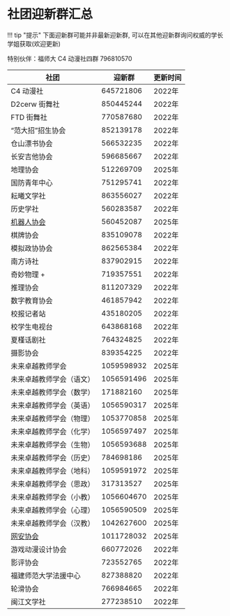 # 社团迎新群汇总

!!! tip "提示"
    下面迎新群可能并非最新迎新群, 可以在其他迎新群询问权威的学长学姐获取(欢迎更新)

特别伙伴：福师大 C4 动漫社四群 796810570

| 社团 | 迎新群 | 更新时间 |
| --------------- | ---------- | ----- |
| C4 动漫社 | 645721806 | 2022年 |
| D2cerw 街舞社 | 850445244 | 2022年 |
| FTD 街舞社 | 770587680 | 2022年 |
| “范大招”招生协会 | 852139178 | 2022年 |
| 仓山漂书协会 | 566532235 | 2022年 |
| 长安吉他协会 | 596685667 | 2022年 |
| 地理协会 | 512269709 | 2025年 |
| 国防青年中心 | 751295741 | 2022年 |
| 耘曦文学社 | 863556027 | 2022年 |
| 历史学社 | 560283587 | 2022年 |
| [机器人协会](RoboMaster.md) | 560452087 | 2025年 |
| 棋牌协会 | 835109078 | 2022年 |
| 模拟政协协会 | 862565384 | 2022年 |
| 南方诗社 | 837902915 | 2022年 |
| 奇妙物理 + | 719357551 | 2022年 |
| 推理协会 | 811207329 | 2022年 |
| 数字教育协会 | 461857942 | 2022年 |
| 校报记者站 | 435180205 | 2022年 |
| 校学生电视台 | 643868168 | 2022年 |
| 夏槿话剧社 | 764324825 | 2022年 |
| 摄影协会 | 839354225 | 2022年 |
| 未来卓越教师学会 | 1059598932 | 2025年 |
| 未来卓越教师学会（语文） | 1056591496 | 2025年 |
| 未来卓越教师学会（数学） | 171882160 | 2025年 |
| 未来卓越教师学会（英语） | 1056590317 | 2025年 |
| 未来卓越教师学会（物理） | 1053770858 | 2025年 |
| 未来卓越教师学会（化学） | 1056597497 | 2025年 |
| 未来卓越教师学会（生物） | 1056593688 | 2025年 |
| 未来卓越教师学会（历史） | 784698186 | 2025年 |
| 未来卓越教师学会（地科） | 1059591972 | 2025年 |
| 未来卓越教师学会（思政） | 317313527 | 2025年 |
| 未来卓越教师学会（小教） | 1056604670 | 2025年 |
| 未来卓越教师学会（心理） | 1056590509 | 2025年 |
| 未来卓越教师学会（汉教） | 1042627600 | 2025年 |
| [网安协会](NISA.md) | 1011728032 | 2025年 |
| 游戏动漫设计协会 | 660772026 | 2022年 |
| 影评协会 | 723552765 | 2022年 |
| 福建师范大学法援中心 | 827388820 | 2022年 |
| 轮滑协会 | 766984665 | 2022年 |
| 闽江文学社 | 277238510 | 2022年 |

